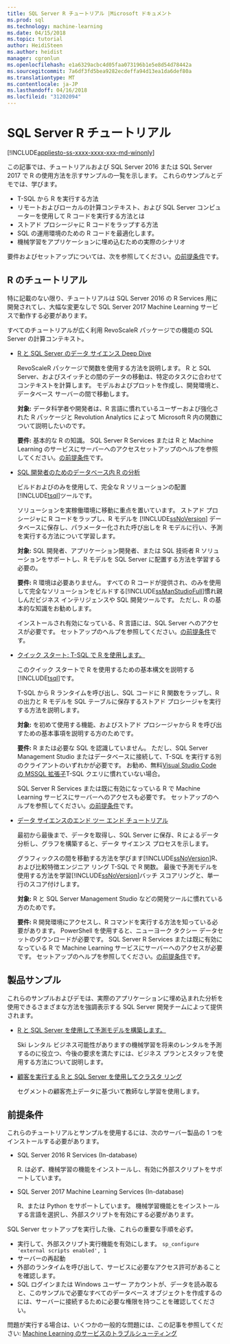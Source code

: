 ```yaml
---
title: SQL Server R チュートリアル |Microsoft ドキュメント
ms.prod: sql
ms.technology: machine-learning
ms.date: 04/15/2018
ms.topic: tutorial
author: HeidiSteen
ms.author: heidist
manager: cgronlun
ms.openlocfilehash: e1a6329acbc4d05faa073196b1e5e8d54d78442a
ms.sourcegitcommit: 7a6df3fd5bea9282ecdeffa94d13ea1da6def80a
ms.translationtype: MT
ms.contentlocale: ja-JP
ms.lasthandoff: 04/16/2018
ms.locfileid: "31202094"
---
```

# <a name="sql-server-r-tutorials"></a>SQL Server R チュートリアル
[!INCLUDE[appliesto-ss-xxxx-xxxx-xxx-md-winonly](../../includes/appliesto-ss-xxxx-xxxx-xxx-md-winonly.md)]

この記事では、チュートリアルおよび SQL Server 2016 または SQL Server 2017 で R の使用方法を示すサンプルの一覧を示します。 これらのサンプルとデモでは、学びます。

+ T-SQL から R を実行する方法
+ リモートおよびローカルの計算コンテキスト、および SQL Server コンピューターを使用して R コードを実行する方法とは
+ ストアド プロシージャに R コードをラップする方法
+ SQL の運用環境のための R コードを最適化します。
+ 機械学習をアプリケーションに埋め込むための実際のシナリオ

要件およびセットアップについては、次を参照してください。[の前提条件](#bkmk_Prerequisites)です。

## <a name="bkmk_sqltutorials"></a>R のチュートリアル

特に記載のない限り、チュートリアルは SQL Server 2016 の R Services 用に開発されてし、大幅な変更なしで SQL Server 2017 Machine Learning サービスで動作する必要があります。

すべてのチュートリアルが広く利用 RevoScaleR パッケージでの機能の SQL Server の計算コンテキスト。

+ [R と SQL Server のデータ サイエンス Deep Dive](../tutorials/deepdive-data-science-deep-dive-using-the-revoscaler-packages.md)

  RevoScaleR パッケージで関数を使用する方法を説明します。 R と SQL Server、およびスイッチとの間のデータの移動は、特定のタスクに合わせてコンテキストを計算します。 モデルおよびプロットを作成し、開発環境と、データベース サーバーの間で移動します。

  **対象:** データ科学者や開発者は、R 言語に慣れているユーザーおよび強化された R パッケージと Revolution Analytics によって Microsoft R 内の関数について説明したいのです。

  **要件:** 基本的な R の知識。 SQL Server R Services または R と Machine Learning のサービスにサーバーへのアクセスセットアップのヘルプを参照してください。[の前提条件](#bkmk_Prerequisites)です。

+ [SQL 開発者のためのデータベース内 R の分析](../tutorials/sqldev-in-database-r-for-sql-developers.md)

  ビルドおよびのみを使用して、完全な R ソリューションの配置[!INCLUDE[tsql](../../includes/tsql-md.md)]ツールです。

  ソリューションを実稼働環境に移動に重点を置いています。 ストアド プロシージャに R コードをラップし、R モデルを [!INCLUDE[ssNoVersion](../../includes/ssnoversion-md.md)] データベースに保存し、パラメーター化された呼び出しを R モデルに行い、予測を実行する方法について学習します。

  **対象:** SQL 開発者、アプリケーション開発者、または SQL 技術者 R ソリューションをサポートし、R モデルを SQL Server に配置する方法を学習する必要の。

  **要件:** R 環境は必要ありません。 すべての R コードが提供され、のみを使用して完全なソリューションをビルドする[!INCLUDE[ssManStudioFull](../../includes/ssmanstudiofull-md.md)]慣れ親しんだビジネス インテリジェンスや SQL 開発ツールです。 ただし、R の基本的な知識をお勧めします。

  インストールされ有効になっている、R 言語には、SQL Server へのアクセスが必要です。 セットアップのヘルプを参照してください。[の前提条件](#bkmk_Prerequisites)です。

+ [クイック スタート: T-SQL で R を使用します。](../tutorials/rtsql-using-r-code-in-transact-sql-quickstart.md)

  このクイック スタートで R を使用するための基本構文を説明する[!INCLUDE[tsql](../../includes/tsql-md.md)]です。

  T-SQL から R ランタイムを呼び出し、SQL コードに R 関数をラップし、R の出力と R モデルを SQL テーブルに保存するストアド プロシージャを実行する方法を説明します。

  **対象:** を初めて使用する機能、およびストアド プロシージャから R を呼び出すための基本事項を説明する方のためです。

  **要件:** R または必要な SQL を認識していません。 ただし、SQL Server Management Studio またはデータベースに接続して、T-SQL を実行する別のクライアントのいずれかが必要です。 お勧め、無料[Visual Studio Code の MSSQL 拡張子](https://marketplace.visualstudio.com/items?itemName=ms-mssql.mssql)T-SQL クエリに慣れていない場合。

  SQL Server R Services または既に有効になっている R で Machine Learning サービスにサーバーへのアクセスも必要です。 セットアップのヘルプを参照してください。[の前提条件](#bkmk_Prerequisites)です。

+ [データ サイエンスのエンド ツー エンド チュートリアル](../tutorials/walkthrough-data-science-end-to-end-walkthrough.md)

  最初から最後まで、データを取得し、SQL Server に保存、R によるデータ分析し、グラフを構築すると、データ サイエンス プロセスを示します。

  グラフィックスの間を移動する方法を学びます[!INCLUDE[ssNoVersion](../../includes/ssnoversion-md.md)]R、および比較特徴エンジニア リング T-SQL で R 関数。 最後で予測モデルを使用する方法を学習[!INCLUDE[ssNoVersion](../../includes/ssnoversion-md.md)]バッチ スコアリングと、単一行のスコア付けします。

  **対象:** R と SQL Server Management Studio などの開発ツールに慣れている方のためです。

  **要件:** R 開発環境にアクセスし、R コマンドを実行する方法を知っている必要があります。 PowerShell を使用すると、ニューヨーク タクシー データセットのダウンロードが必要です。 SQL Server R Services または既に有効になっている R で Machine Learning サービスにサーバーへのアクセスが必要です。 セットアップのヘルプを参照してください。[の前提条件](#bkmk_Prerequisites)です。

## <a name ="bkmk_samples"></a>製品サンプル

これらのサンプルおよびデモは、実際のアプリケーションに埋め込まれた分析を使用できるさまざまな方法を強調表示する SQL Server 開発チームによって提供されます。

+ [R と SQL Server を使用して予測モデルを構築します。](https://microsoft.github.io/sql-ml-tutorials/R/rentalprediction)

  Ski レンタル ビジネス可能性がありますの機械学習を将来のレンタルを予測するのに役立つ、今後の要求を満たすには、ビジネス プランとスタッフを使用する方法について説明します。

+ [顧客を実行する R と SQL Server を使用してクラスタ リング](https://microsoft.github.io/sql-ml-tutorials/R/customerclustering/)

  セグメントの顧客売上データに基づいて教師なし学習を使用します。

## <a name="bkmk_Prerequisites"></a>前提条件

これらのチュートリアルとサンプルを使用するには、次のサーバー製品の 1 つをインストールする必要があります。

+ SQL Server 2016 R Services (In-database)
  
  R. は必ず、機械学習の機能をインストールし、有効に外部スクリプトをサポートしています。

+ SQL Server 2017 Machine Learning Services (In-database)
  
  R、または Python をサポートしています。 機械学習機能とをインストールする言語を選択し、外部スクリプトを有効にする必要があります。

SQL Server セットアップを実行した後、これらの重要な手順を必ず。

+ 実行して、外部スクリプト実行機能を有効にします。 `sp_configure 'external scripts enabled', 1`
+ サーバーの再起動
+ 外部のランタイムを呼び出して、サービスに必要なアクセス許可があることを確認します。
+ SQL ログインまたは Windows ユーザー アカウントが、データを読み取ると、このサンプルで必要なすべてのデータベース オブジェクトを作成するのには、サーバーに接続するために必要な権限を持つことを確認してください。

問題が実行する場合は、いくつかの一般的な問題には、この記事を参照してください: [Machine Learning のサービスのトラブルシューティング](../machine-learning-troubleshooting-faq.md)

